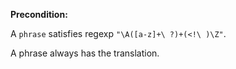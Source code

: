 **Precondition:**

A `phrase` satisfies regexp `"\A([a-z]+\ ?)+(<!\ )\Z"`.

A phrase always has the translation.
